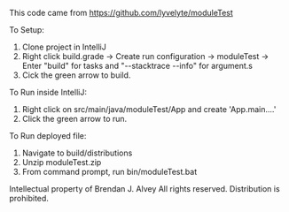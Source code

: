 This code came from https://github.com/lyvelyte/moduleTest

To Setup:
1) Clone project in IntelliJ
2) Right click build.grade -> 
    Create run configuration -> 
        moduleTest ->
            Enter "build" for tasks and "--stacktrace --info" for argument.s
3) Cick the green arrow to build. 

To Run inside IntelliJ:
1) Right click on src/main/java/moduleTest/App and create 'App.main....'
2) Click the green arrow to run.

To Run deployed file:
1) Navigate to build/distributions
2) Unzip moduleTest.zip
3) From command prompt, run bin/moduleTest.bat     


Intellectual property of Brendan J. Alvey All rights reserved. Distribution is prohibited.       